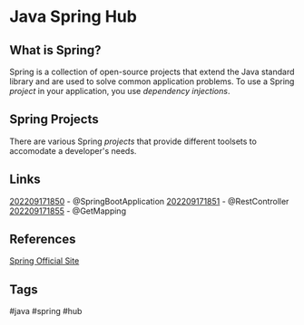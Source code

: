 # Java Spring Hub 

## What is Spring?
Spring is a collection of open-source projects that extend the Java standard library and are used to solve common application problems. To use a Spring *project* in your application, you use *dependency injections*.

## Spring Projects
There are various Spring *projects* that provide different toolsets to accomodate a developer's needs.

## Links
[202209171850](../202209171850) - @SpringBootApplication
[202209171851](../202209171851) - @RestController
[202209171855](../202209171855) - @GetMapping

## References
[Spring Official Site](spring.io)

## Tags
#java #spring #hub

